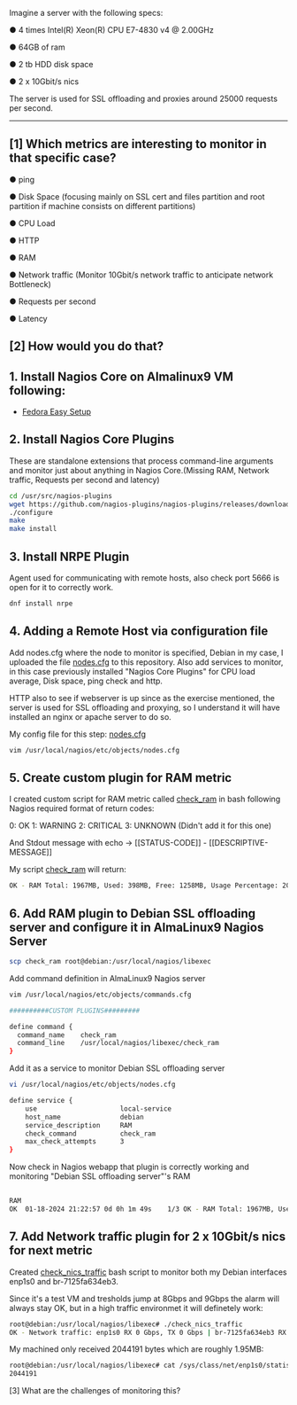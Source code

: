 Imagine a server with the following specs:

● 4 times Intel(R) Xeon(R) CPU E7-4830 v4 @ 2.00GHz

● 64GB of ram

● 2 tb HDD disk space

● 2 x 10Gbit/s nics

The server is used for SSL offloading and proxies around 25000 requests per
second.

---
[1] Which metrics are interesting to monitor in that specific case?
---
● ping

● Disk Space (focusing mainly on SSL cert and files partition and root partition if machine consists on different partitions)

● CPU Load

● HTTP

● RAM

● Network traffic (Monitor 10Gbit/s network traffic to anticipate network Bottleneck)

● Requests per second

● Latency



[2] How would you do that?
---
## 1. Install Nagios Core on Almalinux9 VM following:
- [Fedora Easy Setup](https://support.nagios.com/kb/article/nagios-core-installing-nagios-core-from-source-96.html#Fedora)

## 2. Install Nagios Core Plugins

These are standalone extensions that process command-line arguments and monitor just about anything in Nagios Core.(Missing RAM, Network traffic, Requests per second and latency)
```bash
cd /usr/src/nagios-plugins
wget https://github.com/nagios-plugins/nagios-plugins/releases/download/release-2.4.4/nagios-plugins-2.4.4.tar.gz
./configure
make
make install
```
## 3. Install NRPE Plugin
Agent used for communicating with remote hosts, also check port 5666 is open for it to correctly work.
```bash
dnf install nrpe
```
## 4. Adding a Remote Host via configuration file
Add nodes.cfg where the node to monitor is specified, Debian in my case, I uploaded the file [nodes.cfg](https://github.com/DiegoMiguelanez/test-repository/blob/main/nodes.cfg) to this repository.
Also add services to monitor, in this case previously installed "Nagios Core Plugins" for CPU load average, Disk space, ping check and http.

HTTP also to see if webserver is up since as the exercise mentioned, the server is used for SSL offloading and proxying, so I understand it will have installed an nginx or apache server to do so.

My config file for this step: [nodes.cfg](https://github.com/DiegoMiguelanez/test-repository/blob/main/nodes.cfg)

```bash
vim /usr/local/nagios/etc/objects/nodes.cfg
```

## 5. Create custom plugin for RAM metric

I created custom script for RAM metric called [check_ram](https://github.com/DiegoMiguelanez/test-repository/blob/main/check_ram) in bash following Nagios required format of return codes:

0: OK
1: WARNING
2: CRITICAL
3: UNKNOWN (Didn't add it for this one)

And Stdout message with echo -> [[STATUS-CODE]] - [[DESCRIPTIVE-MESSAGE]]

My script [check_ram](https://github.com/DiegoMiguelanez/test-repository/blob/main/check_ram) will return:

```Bash
OK - RAM Total: 1967MB, Used: 398MB, Free: 1258MB, Usage Percentage: 20.23%
```

## 6. Add RAM plugin to Debian SSL offloading server and configure it in AlmaLinux9 Nagios Server
```Bash
scp check_ram root@debian:/usr/local/nagios/libexec
```

Add command definition in AlmaLinux9 Nagios server
```Bash
vim /usr/local/nagios/etc/objects/commands.cfg

##########CUSTOM PLUGINS#########

define command {
  command_name    check_ram
  command_line    /usr/local/nagios/libexec/check_ram
}

```
Add it as a service to monitor Debian SSL offloading server
```Bash
vi /usr/local/nagios/etc/objects/nodes.cfg

define service {
    use                     local-service
    host_name               debian
    service_description     RAM
    check_command           check_ram
    max_check_attempts      3
}
```

Now check in Nagios webapp that plugin is correctly working and monitoring "Debian SSL offloading server"'s RAM
   ```bash
   	
RAM
OK	01-18-2024 21:22:57	0d 0h 1m 49s	1/3	OK - RAM Total: 1967MB, Used: 398MB, Free: 1258MB, Usage Percentage: 20.23%

```
## 7. Add Network traffic plugin for 2 x 10Gbit/s nics for next metric

Created [check_nics_traffic](https://github.com/DiegoMiguelanez/test-repository/blob/main/check_nics_traffic) bash script to monitor both my Debian interfaces enp1s0 and br-7125fa634eb3.

Since it's a test VM and tresholds jump at 8Gbps and 9Gbps the alarm will always stay OK, but in a high traffic environmet it will definetely work:

```bash
root@debian:/usr/local/nagios/libexec# ./check_nics_traffic 
OK - Network traffic: enp1s0 RX 0 Gbps, TX 0 Gbps | br-7125fa634eb3 RX 0 Gbps, TX 0 Gbps

```
My machined only received 2044191 bytes which are roughly 1.95MB:

```bash
root@debian:/usr/local/nagios/libexec# cat /sys/class/net/enp1s0/statistics/rx_bytes
2044191
```

[3] What are the challenges of monitoring this?






